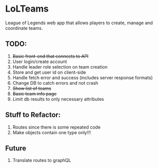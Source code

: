 # LoLTeams
League of Legends web app that allows players to create, manage and coordinate teams.

## TODO:
1. ~~Basic front-end that connects to API~~
2. User login/create account
3. Handle leader role selection on team creation
4. Store and get user id on client-side
5. Handle fetch error and success (includes server response formats)
6. Change DB to catch errors and not crash
7. ~~Show list of teams~~
8. ~~Basic team info page~~
9. Limit db results to only necessary attributes

## Stuff to Refactor:
1. Routes since there is some repeated code
2. Make objects contain one type only!!!

## Future
1. Translate routes to graphQL
